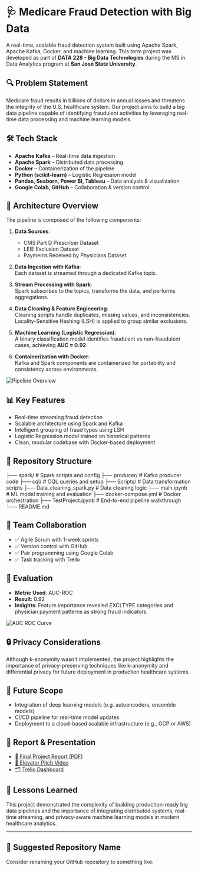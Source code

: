 # 🩺 Medicare Fraud Detection with Big Data

A real-time, scalable fraud detection system built using Apache Spark, Apache Kafka, Docker, and machine learning. This term project was developed as part of **DATA 228 - Big Data Technologies** during the MS in Data Analytics program at **San José State University**.

## 🔍 Problem Statement

Medicare fraud results in billions of dollars in annual losses and threatens the integrity of the U.S. healthcare system. Our project aims to build a big data pipeline capable of identifying fraudulent activities by leveraging real-time data processing and machine learning models.

## 🛠️ Tech Stack

- **Apache Kafka** – Real-time data ingestion  
- **Apache Spark** – Distributed data processing  
- **Docker** – Containerization of the pipeline  
- **Python (scikit-learn)** – Logistic Regression model  
- **Pandas, Seaborn, Power BI, Tableau** – Data analysis & visualization  
- **Google Colab, GitHub** – Collaboration & version control

## 🧱 Architecture Overview

The pipeline is composed of the following components:

1. **Data Sources**:  
   - CMS Part D Prescriber Dataset  
   - LEIE Exclusion Dataset  
   - Payments Received by Physicians Dataset

2. **Data Ingestion with Kafka**:  
   Each dataset is streamed through a dedicated Kafka topic.

3. **Stream Processing with Spark**:  
   Spark subscribes to the topics, transforms the data, and performs aggregations.

4. **Data Cleaning & Feature Engineering**:  
   Cleaning scripts handle duplicates, missing values, and inconsistencies. Locality-Sensitive Hashing (LSH) is applied to group similar exclusions.

5. **Machine Learning (Logistic Regression)**:  
   A binary classification model identifies fraudulent vs non-fraudulent cases, achieving **AUC = 0.92**.

6. **Containerization with Docker**:  
   Kafka and Spark components are containerized for portability and consistency across environments.

![Pipeline Overview](https://github.com/leoncorreia/DATA228-termproject/blob/main/docs/pipeline-overview.png) <!-- Replace with your image path -->

## 📊 Key Features

- Real-time streaming fraud detection
- Scalable architecture using Spark and Kafka
- Intelligent grouping of fraud types using LSH
- Logistic Regression model trained on historical patterns
- Clean, modular codebase with Docker-based deployment

## 📁 Repository Structure

├── spark/ # Spark scripts and config
├── producer/ # Kafka producer code
├── cql/ # CQL queries and setup
├── Scripts/ # Data transformation scripts
├── Data_cleaning_spark.py # Data cleaning logic
├── main.ipynb # ML model training and evaluation
├── docker-compose.yml # Docker orchestration
├── TestProject.ipynb # End-to-end pipeline walkthrough
└── README.md


## 🤝 Team Collaboration

- ✅ Agile Scrum with 1-week sprints  
- ✅ Version control with GitHub  
- ✅ Pair programming using Google Colab  
- ✅ Task tracking with Trello

## 🧪 Evaluation

- **Metric Used**: AUC-ROC  
- **Result**: 0.92  
- **Insights**: Feature importance revealed EXCLTYPE categories and physician payment patterns as strong fraud indicators.

![AUC ROC Curve](https://github.com/leoncorreia/DATA228-termproject/blob/main/docs/auc-roc.png) <!-- Replace with your image -->

## 🔒 Privacy Considerations

Although k-anonymity wasn't implemented, the project highlights the importance of privacy-preserving techniques like k-anonymity and differential privacy for future deployment in production healthcare systems.

## 🚀 Future Scope

- Integration of deep learning models (e.g. autoencoders, ensemble models)
- CI/CD pipeline for real-time model updates
- Deployment to a cloud-based scalable infrastructure (e.g., GCP or AWS)

## 📎 Report & Presentation

- [📄 Final Project Report (PDF)](link) <!-- Replace with your own link -->
- [🎥 Elevator Pitch Video](link)
- [🗂️ Trello Dashboard](https://trello.com/invite/b/vWHhpPvj/ATTI35053ec29557657968413232b04859899E4D863A/big-data)


## 🧠 Lessons Learned

This project demonstrated the complexity of building production-ready big data pipelines and the importance of integrating distributed systems, real-time streaming, and privacy-aware machine learning models in modern healthcare analytics.

---

## 📌 Suggested Repository Name

Consider renaming your GitHub repository to something like:

